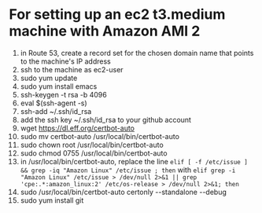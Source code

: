 # For setting up an ec2 t3.medium machine with Amazon AMI 2

1) in Route 53, create a record set for the chosen domain name that points to the machine's IP address
2) ssh to the machine as ec2-user
3) sudo yum update
4) sudo yum install emacs
5) ssh-keygen -t rsa -b 4096
6) eval $(ssh-agent -s)
7) ssh-add ~/.ssh/id_rsa
8) add the ssh key  ~/.ssh/id_rsa to your github account
9) wget https://dl.eff.org/certbot-auto
10) sudo mv certbot-auto /usr/local/bin/certbot-auto
11) sudo chown root /usr/local/bin/certbot-auto
12) sudo chmod 0755 /usr/local/bin/certbot-auto
13) in /usr/local/bin/certbot-auto, replace the line `elif [ -f /etc/issue ] && grep -iq "Amazon Linux" /etc/issue ; then` with `elif grep -i "Amazon Linux" /etc/issue > /dev/null 2>&1 || grep 'cpe:.*:amazon_linux:2' /etc/os-release > /dev/null 2>&1; then`
14) sudo /usr/local/bin/certbot-auto certonly --standalone --debug 
15) sudo yum install git
